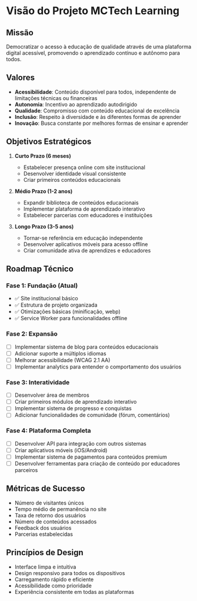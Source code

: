 # Visão do Projeto MCTech Learning

## Missão

Democratizar o acesso à educação de qualidade através de uma plataforma digital acessível, promovendo o aprendizado contínuo e autônomo para todos.

## Valores

- **Acessibilidade**: Conteúdo disponível para todos, independente de limitações técnicas ou financeiras
- **Autonomia**: Incentivo ao aprendizado autodirigido
- **Qualidade**: Compromisso com conteúdo educacional de excelência
- **Inclusão**: Respeito à diversidade e às diferentes formas de aprender
- **Inovação**: Busca constante por melhores formas de ensinar e aprender

## Objetivos Estratégicos

1. **Curto Prazo (6 meses)**
   - Estabelecer presença online com site institucional
   - Desenvolver identidade visual consistente
   - Criar primeiros conteúdos educacionais

2. **Médio Prazo (1-2 anos)**
   - Expandir biblioteca de conteúdos educacionais
   - Implementar plataforma de aprendizado interativo
   - Estabelecer parcerias com educadores e instituições

3. **Longo Prazo (3-5 anos)**
   - Tornar-se referência em educação independente
   - Desenvolver aplicativos móveis para acesso offline
   - Criar comunidade ativa de aprendizes e educadores

## Roadmap Técnico

### Fase 1: Fundação (Atual)
- ✅ Site institucional básico
- ✅ Estrutura de projeto organizada
- ✅ Otimizações básicas (minificação, webp)
- ✅ Service Worker para funcionalidades offline

### Fase 2: Expansão
- [ ] Implementar sistema de blog para conteúdos educacionais
- [ ] Adicionar suporte a múltiplos idiomas
- [ ] Melhorar acessibilidade (WCAG 2.1 AA)
- [ ] Implementar analytics para entender o comportamento dos usuários

### Fase 3: Interatividade
- [ ] Desenvolver área de membros
- [ ] Criar primeiros módulos de aprendizado interativo
- [ ] Implementar sistema de progresso e conquistas
- [ ] Adicionar funcionalidades de comunidade (fórum, comentários)

### Fase 4: Plataforma Completa
- [ ] Desenvolver API para integração com outros sistemas
- [ ] Criar aplicativos móveis (iOS/Android)
- [ ] Implementar sistema de pagamentos para conteúdos premium
- [ ] Desenvolver ferramentas para criação de conteúdo por educadores parceiros

## Métricas de Sucesso

- Número de visitantes únicos
- Tempo médio de permanência no site
- Taxa de retorno dos usuários
- Número de conteúdos acessados
- Feedback dos usuários
- Parcerias estabelecidas

## Princípios de Design

- Interface limpa e intuitiva
- Design responsivo para todos os dispositivos
- Carregamento rápido e eficiente
- Acessibilidade como prioridade
- Experiência consistente em todas as plataformas